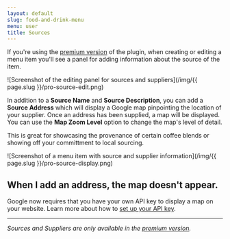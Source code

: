 ```yaml
---
layout: default
slug: food-and-drink-menu
menu: user
title: Sources
---
```

If you're using the [premium version](../premium) of the plugin, when creating or editing a menu item you'll see a panel for adding information about the source of the item.

![Screenshot of the editing panel for sources and suppliers](/img/{{ page.slug }}/pro-source-edit.png)

In addition to a **Source Name** and **Source Description**, you can add a **Source Address** which will display a Google map pinpointing the location of your supplier. Once an address has been supplied, a map will be displayed. You can use the **Map Zoom Level** option to change the map's level of detail.

This is great for showcasing the provenance of certain coffee blends or showing off your committment to local sourcing.

![Screenshot of a menu item with source and supplier information](/img/{{ page.slug }}/pro-source-display.png)

## When I add an address, the map doesn't appear.

Google now requires that you have your own API key to display a map on your website. Learn more about how to [set up your API key](../settings/google-map-api-key).

---

*Sources and Suppliers are only available in the [premium version](../pro).*
